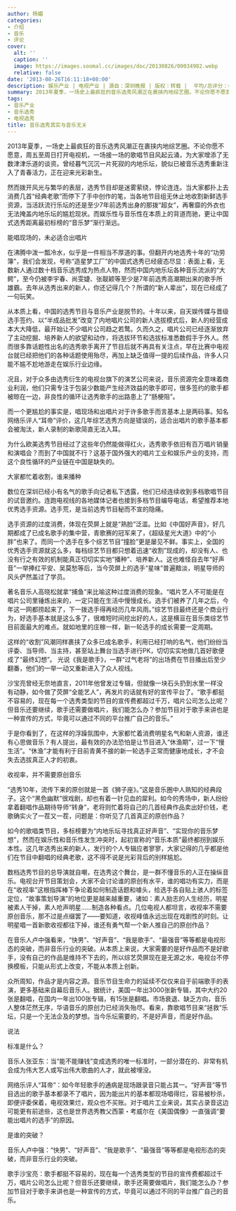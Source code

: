 ```yaml
---
author: 杨媚
categories:
- 介绍
- 音乐
- 评论
cover:
  alt: ''
  caption: ''
  image: https://images.soomal.cc/images/doc/20130826/00034982.webp
  relative: false
date: '2013-08-26T16:11:18+08:00'
description: 娱乐产业 | 电视产业 | 源自：深圳晚报 | 版权：转载 |  平均/总评分：07.88/63
summary: 2013年夏季，一场史上最疯狂的音乐选秀风潮正在裹挟内地综艺圈。不论你愿不愿意，周五至周日打开电视机，一场接一场的歌唱节目风起云涌，为大家增添了无数津津乐道的谈资。曾经暮气沉沉一片死寂的内地乐坛，貌似已被音乐选秀重新注入了青春活力，正在迎来光彩新生。然而拨开风光与繁华的表层，选秀节目却是迷雾萦绕，悖论连连……
tags:
- 音乐产业
- 音乐选秀
- 电视选秀
title: 音乐选秀其实与音乐无关
---
```


2013年夏季，一场史上最疯狂的音乐选秀风潮正在裹挟内地综艺圈。不论你愿不愿意，周五至周日打开电视机，一场接一场的歌唱节目风起云涌，为大家增添了无数津津乐道的谈资。曾经暮气沉沉一片死寂的内地乐坛，貌似已被音乐选秀重新注入了青春活力，正在迎来光彩新生。

然而拨开风光与繁华的表层，选秀节目却是迷雾萦绕，悖论连连。当大家都扑上去消费几首“经典老歌”而停下了手中创作的笔，当各地节目组无休止地收割新鲜选手资源，当活跃流行乐坛的还是至少7年前选秀出身的那拨“超女”，再奢靡的外衣也无法掩盖内地乐坛的尴尬现状。而娱乐性与音乐性在本质上的背道而驰，更让中国式选秀距离最初标榜的“音乐梦”渐行渐远。

能唱现场的，未必适合出唱片

在沸腾中泼一瓢冷水，似乎是一件相当不厚道的事。但翻开内地选秀十年的“功劳簿”，我们会发现，号称“造星梦工厂”的中国式选秀已经疲态尽显：表面上看，无数新人通过数十档音乐选秀成为热点人物，然而中国内地乐坛各种音乐流派的“大鳄”，至今仍被李宇春、尚雯婕、张靓颖等至少是7年前选秀高潮期出来的歌手所雄霸。去年从选秀出来的新人，你还记得几个？所谓的“新人辈出”，现在已经成了一句玩笑。

从本质上看，中国的选秀节目与音乐产业是脱节的。十年以来，自天娱传媒与晋级选手签约、以“半成品批发”改变了内地唱片公司的新人选拔模式后，新人的经营成本大大降低，最开始让不少唱片公司趋之若鹜。久而久之，唱片公司已经逐渐放弃了主动挖掘、培养新人的欲望和动作，将选拔环节和选拔标准悉数假手于外人。然而很多靠话题性出名的选秀歌手离开了节目后就不再具有关注点，早在比赛中电视台就已经把他们的各种话题使用殆尽，再加上缺乏值得一提的后续作品，许多人只能不尴不尬地游走在娱乐行业边缘。

况且，对于众多由选秀衍生的电视台旗下的演艺公司来说，音乐资源完全意味着商业利润，他们只需专注于包装少数能产生经济效益的歌手即可，很多签约的歌手都被晾在一边，非良性的循环让选秀歌手的出路患上了“肠梗阻”。

而一个更尴尬的事实是，唱现场和出唱片对于许多歌手而言基本上是两码事。知名网络乐评人“耳帝”评价，这几年综艺选秀方向是错误的，适合出唱片的歌手基本都会被淘汰，新人录制的新歌简直无法入耳。

为什么欧美选秀节目经过了这些年仍然能做得红火，选秀歌手依旧有百万唱片销量和演唱会？而到了中国就不行？这基于国外强大的唱片工业和娱乐产业的支持，而这个良性循环的产业链在中国是缺失的。

大家都忙着收割，谁来播种

数位在深圳已经小有名气的歌手向记者私下透露，他们已经连续收到多档歌唱节目的试音邀约。连跑电视线的各地媒体记者也接到多档节目编导电话，希望推荐本地优秀选手资源。选手荒，是当前选秀节目秘而不宣的隐痛。

选手资源的过度消费，体现在荧屏上就是“熟脸”泛滥。比如《中国好声音》，好几期都成了已成名歌手的集中营，青歌赛的冠军来了，《超级星光大道》中的“小胖”也来了。而同一个选手在多个综艺节目“撞脸”更是屡见不鲜。事实上，全国的优秀选手资源就这么多，每档综艺节目都只想着迅速“收割”现成的，却没有人、也没有行之有效的机制能真正切切实实地“播种”、培养新人。这也难怪自去年“好声音”一举捧红平安、吴莫愁等后，当今荧屏上的选手“星味”普遍黯淡，明星导师的风头俨然盖过了学员。

著名音乐人高晓松就拿“捕鱼”来比喻这种过度消费的现象。“唱片艺人不可能是在唱片公司里锤炼出来的，一定只能在生活中慢慢成长。选手们被养了几年之后，今年这一网都捞起来了，下一拨选手得再经历几年风雨。”综艺节目最终还是个商业行为，好选手基本就是这么多了，很难短时间挖出好的人，这是横亘在音乐类综艺节目前面最大的难点。就如地里的庄稼一样，新一轮选手的成长需要一定周期。

这样的“收割”风潮同样裹挟了众多已成名歌手，利用已经打响的名气，他们纷纷当评委、当导师、当主持，甚至站上舞台当选手进行PK，切切实实地做几首好歌便成了“最终幻想”。 光说《我是歌手》，一群“过气老将”的出场费在节目播出后至少翻番，他们的一举一动又重新进入了众人视线。

沙宝亮曾经无奈地直言，2011年他曾发过专辑，但就像一块石头扔到水里一样没有动静，如今做了荧屏“全能艺人”，再发片的话就有好的宣传平台了。“歌手都挺不容易的，现在每一个选秀类型的节目的宣传费都超过千万，唱片公司怎么比呢？但音乐还要继续，歌手还需要做唱片，我们能怎么办？参加节目对于歌手来讲也是一种宣传的方式，毕竟可以通过不同的平台推广自己的音乐。”

于是你看到了，在这样的浮躁氛围中，大家都忙着消费明星名气和新人资源，谁还有心思做音乐？有人提出，最有效的办法恐怕是让节目进入“休渔期”，过一下“慢生活”。“休渔”才能有利于目前青黄不接的新一轮选手正常而健康地成长，才不会失去选拔真正人才的初衷。

收视率，并不需要原创音乐

“选秀10年，流传下来的原创就是一首《狮子座》。”这是音乐圈中人熟知的经典段子。这个“黑色幽默”很戏剧，却也有着一针见血的犀利。如今的秀场中，新人纷纷拿着翻唱作品期待导师“转身”，老将则忙着将自己的几首经典作品卖出好价钱，老歌确实火了一茬又一茬，问题是：你听见了几首真正的原创作品？

如今的歌唱类节目，多标榜要为“内地乐坛寻找真正好声音”、“实现你的音乐梦想”，然而在娱乐性和音乐性发生冲突时，起初宣称的“音乐本质”最终都拐到娱乐本性。这几年选秀出来的新人，发行的个人专辑应者寥寥，大家记得的几乎都是他们在节目中翻唱的经典老歌，这不得不说是光彩背后的别样尴尬。

数档选秀节目的总导演就自嘲，在选秀这个舞台，是一群不懂音乐的人正在操纵音乐。电视台开节目策划会，大家不会讨论谁的原创有水平，谁的唱功有实力，而是在“收视率”这根指挥棒下争论着如何制造话题和噱头，给选手各自贴上骇人的标签定位，“故事策划导演”的地位更是越来越重要，诸如：素人励志的人生经历，明星被素人干掉，素人呛声明星……制造各种看点。几位电视人都坦言，收视率不需要原创音乐，那不过是点缀罢了――要知道，收视峰值永远出现在戏剧性的时刻。让明星唱一首新歌收视都往下掉，谁还有勇气帮一个新人推自己的原创作品？

在音乐人卢中强看来，“快男”、“好声音”、“我是歌手”、“最强音”等等都是电视形态的突破，而非音乐行业的突破。从本质上来说，大家需要的是好作品而不是好歌手，没有自己的作品是维持不下去的，所以综艺荧屏现在是无源之水，电视台不停换模板，只能从形式上改变，不能从本质上创新。

众所周知，作品才是内容之源。音乐节目生命力的延续不仅仅来自于前端歌手的表演，更多基础来自幕后音乐人。据统计，美国一年出3000张新专辑，其中大约20张是翻唱，在国内一年出100张专辑，有15张是翻唱。市场衰退、缺乏方向，音乐人整体茫然无序，华语音乐的原创力已经消失殆尽。看来，靠歌唱节目来“拯救”乐坛，只是一个无法企及的梦想。当今乐坛需要的，不是好声音，而是好作品。

说法

标准是什么？

音乐人张亚东：当“能不能赚钱”变成选秀的唯一标准时，一部分潜在的、非常有机会成为伟大艺人或写出伟大歌曲的人才，就此被埋没。

网络乐评人“耳帝”：如今年轻歌手的通病是现场跟录音只能占其一。“好声音”等节目选出的歌手基本都录不了唱片，因为能出片的基本都现场唱得烂，容易被秒杀，即便评委保着，电视效果烂，观众也不买账。对于唱片工业来说，其实占录音这边可能更有前途些，这也是世界选秀教父西蒙・考威尔在《美国偶像》一直强调“要能出唱片的选手”的原因。

是谁的突破？

音乐人卢中强：“快男”、“好声音”、“我是歌手”、“最强音”等等都是电视形态的突破，而非音乐行业的突破。

歌手沙宝亮：歌手都挺不容易的，现在每一个选秀类型的节目的宣传费都超过千万，唱片公司怎么比呢？但音乐还要继续，歌手还需要做唱片，我们能怎么办？参加节目对于歌手来讲也是一种宣传的方式，毕竟可以通过不同的平台推广自己的音乐。